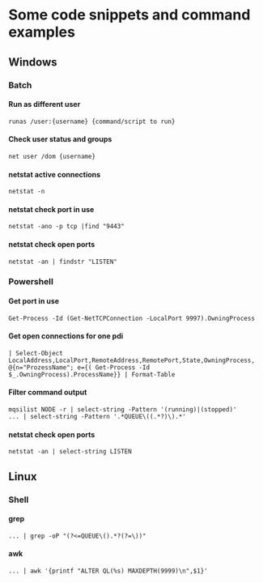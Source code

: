 # Some code snippets and command examples


## Windows

### Batch

#### Run as different user
    runas /user:{username} {command/script to run}

#### Check user status and groups
    net user /dom {username}

#### netstat active connections
    netstat -n

#### netstat check port in use
    netstat -ano -p tcp |find "9443"

#### netstat check open ports
    netstat -an | findstr "LISTEN"

### Powershell

#### Get port in use 
    Get-Process -Id (Get-NetTCPConnection -LocalPort 9997).OwningProcess

#### Get open connections for one pdi
    | Select-Object LocalAddress,LocalPort,RemoteAddress,RemotePort,State,OwningProcess, @{n="ProzessName"; e={( Get-Process -Id $_.OwningProcess).ProcessName}} | Format-Table

#### Filter command output
    mqsilist NODE -r | select-string -Pattern '(running)|(stopped)'
    ... | select-string -Pattern '.*QUEUE\((.*?)\).*'

#### netstat check open ports
    netstat -an | select-string LISTEN

## Linux

### Shell

#### grep 
    ... | grep -oP "(?<=QUEUE\().*?(?=\))" 

#### awk
    ... | awk '{printf "ALTER QL(%s) MAXDEPTH(9999)\n",$1}'
